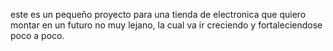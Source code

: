 este es un pequeño proyecto para una tienda de electronica que quiero montar en un futuro no muy lejano, la cual va ir creciendo y fortaleciendose poco a poco.